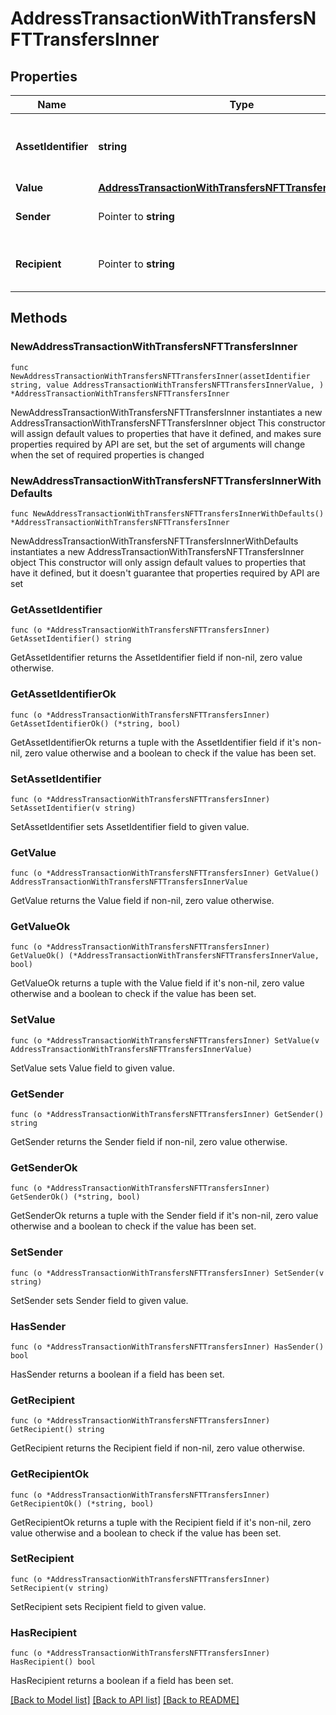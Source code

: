 # AddressTransactionWithTransfersNFTTransfersInner

## Properties

Name | Type | Description | Notes
------------ | ------------- | ------------- | -------------
**AssetIdentifier** | **string** | Non Fungible Token asset identifier. | 
**Value** | [**AddressTransactionWithTransfersNFTTransfersInnerValue**](AddressTransactionWithTransfersNFTTransfersInnerValue.md) |  | 
**Sender** | Pointer to **string** | Principal that sent the asset. | [optional] 
**Recipient** | Pointer to **string** | Principal that received the asset. | [optional] 

## Methods

### NewAddressTransactionWithTransfersNFTTransfersInner

`func NewAddressTransactionWithTransfersNFTTransfersInner(assetIdentifier string, value AddressTransactionWithTransfersNFTTransfersInnerValue, ) *AddressTransactionWithTransfersNFTTransfersInner`

NewAddressTransactionWithTransfersNFTTransfersInner instantiates a new AddressTransactionWithTransfersNFTTransfersInner object
This constructor will assign default values to properties that have it defined,
and makes sure properties required by API are set, but the set of arguments
will change when the set of required properties is changed

### NewAddressTransactionWithTransfersNFTTransfersInnerWithDefaults

`func NewAddressTransactionWithTransfersNFTTransfersInnerWithDefaults() *AddressTransactionWithTransfersNFTTransfersInner`

NewAddressTransactionWithTransfersNFTTransfersInnerWithDefaults instantiates a new AddressTransactionWithTransfersNFTTransfersInner object
This constructor will only assign default values to properties that have it defined,
but it doesn't guarantee that properties required by API are set

### GetAssetIdentifier

`func (o *AddressTransactionWithTransfersNFTTransfersInner) GetAssetIdentifier() string`

GetAssetIdentifier returns the AssetIdentifier field if non-nil, zero value otherwise.

### GetAssetIdentifierOk

`func (o *AddressTransactionWithTransfersNFTTransfersInner) GetAssetIdentifierOk() (*string, bool)`

GetAssetIdentifierOk returns a tuple with the AssetIdentifier field if it's non-nil, zero value otherwise
and a boolean to check if the value has been set.

### SetAssetIdentifier

`func (o *AddressTransactionWithTransfersNFTTransfersInner) SetAssetIdentifier(v string)`

SetAssetIdentifier sets AssetIdentifier field to given value.


### GetValue

`func (o *AddressTransactionWithTransfersNFTTransfersInner) GetValue() AddressTransactionWithTransfersNFTTransfersInnerValue`

GetValue returns the Value field if non-nil, zero value otherwise.

### GetValueOk

`func (o *AddressTransactionWithTransfersNFTTransfersInner) GetValueOk() (*AddressTransactionWithTransfersNFTTransfersInnerValue, bool)`

GetValueOk returns a tuple with the Value field if it's non-nil, zero value otherwise
and a boolean to check if the value has been set.

### SetValue

`func (o *AddressTransactionWithTransfersNFTTransfersInner) SetValue(v AddressTransactionWithTransfersNFTTransfersInnerValue)`

SetValue sets Value field to given value.


### GetSender

`func (o *AddressTransactionWithTransfersNFTTransfersInner) GetSender() string`

GetSender returns the Sender field if non-nil, zero value otherwise.

### GetSenderOk

`func (o *AddressTransactionWithTransfersNFTTransfersInner) GetSenderOk() (*string, bool)`

GetSenderOk returns a tuple with the Sender field if it's non-nil, zero value otherwise
and a boolean to check if the value has been set.

### SetSender

`func (o *AddressTransactionWithTransfersNFTTransfersInner) SetSender(v string)`

SetSender sets Sender field to given value.

### HasSender

`func (o *AddressTransactionWithTransfersNFTTransfersInner) HasSender() bool`

HasSender returns a boolean if a field has been set.

### GetRecipient

`func (o *AddressTransactionWithTransfersNFTTransfersInner) GetRecipient() string`

GetRecipient returns the Recipient field if non-nil, zero value otherwise.

### GetRecipientOk

`func (o *AddressTransactionWithTransfersNFTTransfersInner) GetRecipientOk() (*string, bool)`

GetRecipientOk returns a tuple with the Recipient field if it's non-nil, zero value otherwise
and a boolean to check if the value has been set.

### SetRecipient

`func (o *AddressTransactionWithTransfersNFTTransfersInner) SetRecipient(v string)`

SetRecipient sets Recipient field to given value.

### HasRecipient

`func (o *AddressTransactionWithTransfersNFTTransfersInner) HasRecipient() bool`

HasRecipient returns a boolean if a field has been set.


[[Back to Model list]](../README.md#documentation-for-models) [[Back to API list]](../README.md#documentation-for-api-endpoints) [[Back to README]](../README.md)


